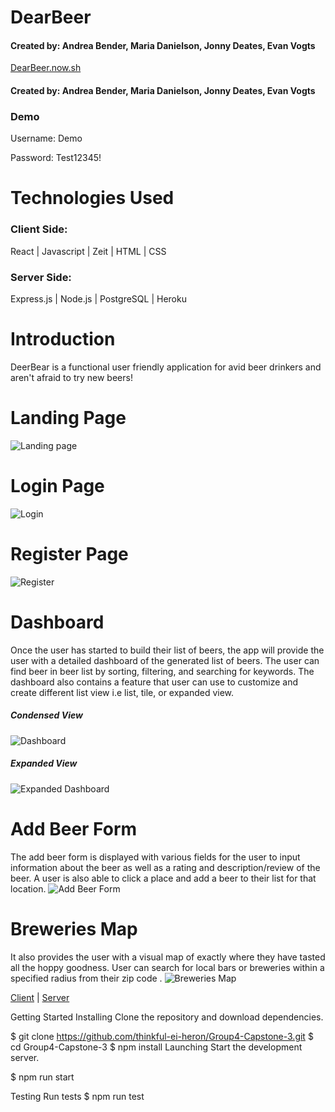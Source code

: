 # DearBeer 
#### Created by: Andrea Bender, Maria Danielson, Jonny Deates, Evan Vogts
[DearBeer.now.sh](https://dearbeer.now.sh)

#### Created by: Andrea Bender, Maria Danielson, Jonny Deates, Evan Vogts

### Demo
Username: Demo

Password: Test12345!


# Technologies Used

### Client Side:  
React | Javascript | Zeit |  HTML | CSS

### Server Side:
Express.js | Node.js | PostgreSQL | Heroku

# Introduction
DeerBear is a functional user friendly application for avid beer drinkers and aren't afraid to try new beers!   


# Landing Page
![Landing page](./src/images/readme/landingpage.png)

# Login Page
![Login](./src/images/readme/login.png)

# Register Page
![Register](./src/images/readme/register.png)


# Dashboard
Once the user has started to build their list of beers, the app will provide the user with a detailed dashboard of the generated list of beers.  The user can find beer in beer list by sorting, filtering, and searching for keywords. The dashboard also contains a feature that user can use to customize and create different list view i.e list, tile, or expanded view.
##### Condensed View
![Dashboard](./src/images/readme/dashboard.png)

##### Expanded View
![Expanded Dashboard](./src/images/readme/expanded.png)

# Add Beer Form
The add beer form is displayed with various fields for the user to input information about the beer as well as a rating and description/review of the beer. A user is also able to click a place and add a beer to their list for that location.
![Add Beer Form](./src/images/readme/addform.png)

# Breweries Map
It also provides the user with a visual map of exactly where they have tasted all the hoppy goodness. User can search for local bars or breweries within a specified radius from their zip code .
![Breweries Map](./src/images/readme/brew.png)

[Client](https://github.com/thinkful-ei-heron/Group4-Capstone-3.git) |
[Server](https://github.com/thinkful-ei-heron/Group4-Capstone3-API.git)


Getting Started
Installing
Clone the repository and download dependencies.

$ git clone https://github.com/thinkful-ei-heron/Group4-Capstone-3.git
$ cd Group4-Capstone-3
$ npm install
Launching
Start the development server.

$ npm run start


Testing
Run tests
$ npm run test
